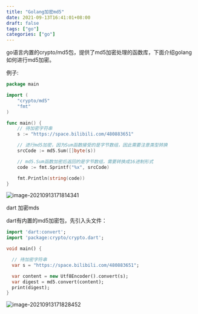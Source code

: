 ```yaml
---
title: "Golang加密md5"
date: 2021-09-13T16:41:01+08:00
draft: false
tags: ["go"]
categories: ["go"]
---
```


go语言内置的crypto/md5包，提供了md5加密处理的函数库，下面介绍golang如何进行md5加密。

例子:

```go
package main

import (
	"crypto/md5"
	"fmt"
)

func main() {
	// 待加密字符串
	s := "https://space.bilibili.com/480883651"

	// 进行md5加密，因为Sum函数接受的是字节数组，因此需要注意类型转换
	srcCode := md5.Sum([]byte(s))

	// md5.Sum函数加密后返回的是字节数组，需要转换成16进制形式
	code := fmt.Sprintf("%x", srcCode)

	fmt.Println(string(code))
}
```

![image-20210913171814341](https://luckly007.oss-cn-beijing.aliyuncs.com/image/image-20210913171814341.png)



dart 加密mds

dart有内置的md5加密包，先引入头文件：

```dart
import 'dart:convert';
import 'package:crypto/crypto.dart';

void main() {

  // 待加密字符串
  var s = "https://space.bilibili.com/480883651";

  var content = new Utf8Encoder().convert(s);
  var digest = md5.convert(content);
  print(digest);
}
```

![image-20210913171828452](https://luckly007.oss-cn-beijing.aliyuncs.com/image/image-20210913171828452.png)

